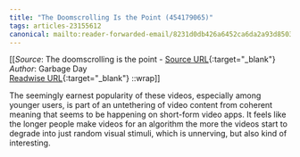 ```yaml
---
title: "The Doomscrolling Is the Point (454179065)"
tags: articles-23155612
canonical: mailto:reader-forwarded-email/8231d0db426a6452ca6da2a93d8503c8
---
```


[[_Source_: The doomscrolling is the point - [Source URL](mailto:reader-forwarded-email/8231d0db426a6452ca6da2a93d8503c8){:target="_blank"}<br>
_Author_: Garbage Day<br>
[Readwise URL](https://readwise.io/open/454179065){:target="_blank"}
::wrap]]

The seemingly earnest popularity of these videos, especially among younger users, is part of an untethering of video content from coherent meaning that seems to be happening on short-form video apps. It feels like the longer people make videos for an algorithm the more the videos start to degrade into just random visual stimuli, which is unnerving, but also kind of interesting.
